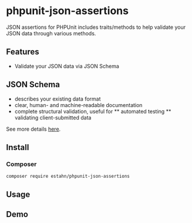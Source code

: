 # phpunit-json-assertions

JSON assertions for PHPUnit includes traits/methods to help validate your JSON data through various methods.

## Features

* Validate your JSON data via JSON Schema

## JSON Schema

* describes your existing data format
* clear, human- and machine-readable documentation
* complete structural validation, useful for
** automated testing
** validating client-submitted data

See more details [here](http://json-schema.org/).

## Install
### Composer

    composer require estahn/phpunit-json-assertions

## Usage

## Demo
